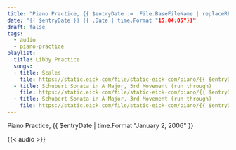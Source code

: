 ```yaml
---
title: "Piano Practice, {{ $entryDate := .File.BaseFileName | replaceRE `^(\d{4}-\d{2}-\d{2})(-.*)` `$1`}} {{ $entryDate  | time.Format "January 2, 2006" }}"
date: "{{ $entryDate }} {{ .Date | time.Format "15:04:05"}}"
draft: false
tags:
  - audio
  - piano-practice
playlist:
  title: Libby Practice
  songs:
  - title: Scales
    file: https://static.eick.com/file/static-eick-com/piano/{{ $entryDate }}-001.mp3
  - title: Schubert Sonata in A Major, 3rd Movement (run through)
    file: https://static.eick.com/file/static-eick-com/piano/{{ $entryDate }}-002.mp3
  - title: Schubert Sonata in A Major, 3rd Movement (run through)
    file: https://static.eick.com/file/static-eick-com/piano/{{ $entryDate }}-003.mp3
---
```

Piano Practice, {{ $entryDate  | time.Format "January 2, 2006" }}

<!--more-->

{{< audio >}}
